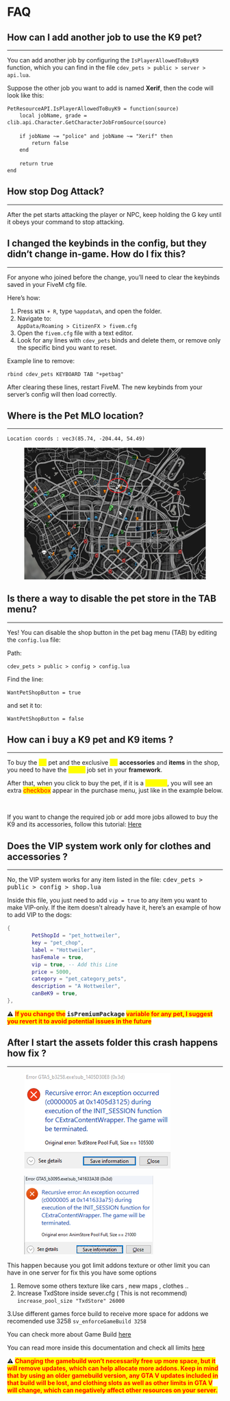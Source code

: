 # FAQ

## How can I add another job to use the K9 pet?

***

You can add another job by configuring the `IsPlayerAllowedToBuyK9` function, which you can find in the file `cdev_pets > public > server > api.lua`.

Suppose the other job you want to add is named **Xerif**, then the code will look like this:

```
PetResourceAPI.IsPlayerAllowedToBuyK9 = function(source)
    local jobName, grade = clib.api.Character.GetCharacterJobFromSource(source)

    if jobName ~= "police" and jobName ~= "Xerif" then
        return false
    end

    return true
end
```

## How stop Dog Attack?

***

After the pet starts attacking the player or NPC, keep holding the G key until it obeys your command to stop attacking.

## I changed the keybinds in the config, but they didn’t change in-game. How do I fix this?

***

For anyone who joined before the change, you’ll need to clear the keybinds saved in your FiveM cfg file.

Here’s how:

1. Press `WIN + R`, type `%appdata%`, and open the folder.
2. Navigate to:\
   `AppData/Roaming > CitizenFX > fivem.cfg`
3. Open the `fivem.cfg` file with a text editor.
4. Look for any lines with `cdev_pets` binds and delete them, or remove only the specific bind you want to reset.

Example line to remove:

```
rbind cdev_pets KEYBOARD TAB "+petbag"
```

After clearing these lines, restart FiveM. The new keybinds from your server’s config will then load correctly.

## Where is the Pet MLO location?

***

```
Location coords : vec3(85.74, -204.44, 54.49)
```

<figure><img src="../../.gitbook/assets/Location.png" alt=""><figcaption></figcaption></figure>

## Is there a way to disable the pet store in the TAB menu?

***

Yes! You can disable the shop button in the pet bag menu (TAB) by editing the `config.lua` file:

Path:

```
cdev_pets > public > config > config.lua
```

Find the line:

```
WantPetShopButton = true
```

and set it to:

```
WantPetShopButton = false
```

## How can i buy a K9 pet and K9 items ?

***

To buy the <mark style="color:yellow;">K9</mark> pet and the exclusive <mark style="color:yellow;">K9</mark> **accessories** and **items** in the shop, you need to have the <mark style="color:yellow;">police</mark> job set in your **framework**.

After that, when you click to buy the pet, if it is a <mark style="color:yellow;">K9 type</mark>, you will see an extra <mark style="color:red;">checkbox</mark> appear in the purchase menu, just like in the example below.

<figure><img src="../../.gitbook/assets/FiveM_GTAProcess_C7AZyPNlqE.gif" alt=""><figcaption></figcaption></figure>

If you want to change the required job or add more jobs allowed to buy the K9 and its accessories, follow this tutorial: [Here](faq.md#how-can-i-add-another-job-to-use-the-k9-pet)

## Does the VIP system work only for clothes and accessories ?

***

No, the VIP system works for any item listed in the file: <kbd>cdev\_pets > public > config > shop.lua</kbd>

Inside this file, you just need to add `vip = true` to any item you want to make VIP-only. If the item doesn't already have it, here’s an example of how to add VIP to the dogs:

```lua
{
        PetShopId = "pet_hottweiler",
        key = "pet_chop",
        label = "Hottweiler",
        hasFemale = true,
        vip = true, -- Add this Line
        price = 5000,
        category = "pet_category_pets",
        description = "A Hottweiler",
        canBeK9 = true,
}, 
```

⚠  <mark style="color:red;">**If you change the**</mark>**&#x20;**<kbd>**isPremiumPackage**</kbd>**&#x20;**<mark style="color:red;">**variable for any pet, I suggest you revert it to avoid potential issues in the future**</mark>

## After I start the assets folder this crash happens how fix ?

***

<div><figure><img src="../../.gitbook/assets/image (5).png" alt=""><figcaption></figcaption></figure> <figure><img src="../../.gitbook/assets/Pool Size.png" alt=""><figcaption></figcaption></figure></div>

This happen because you got limit addons texture or other limit you can have in one server for fix this you have some options

1. Remove some others texture like cars , new maps , clothes ..
2. Increase TxdStore inside sever.cfg ( This is not recommend) `increase_pool_size "TxdStore" 26000`

3.Use different games force build to receive more space for addons we recomended use 3258 `sv_enforceGameBuild 3258`

You can check more about Game Build [here](https://docs.fivem.net/docs/server-manual/server-commands/#sv_enforcegamebuild-build)

You can read more inside this documentation and check all limits [here](https://docs.fivem.net/docs/server-manual/server-commands/#increase_pool_size-poolname-increase)

⚠ <mark style="color:red;">**Changing the gamebuild won’t necessarily free up more space, but it will remove updates, which can help allocate more addons. Keep in mind that by using an older gamebuild version, any GTA V updates included in that build will be lost, and clothing slots as well as other limits in GTA V will change, which can negatively affect other resources on your server.**</mark>
